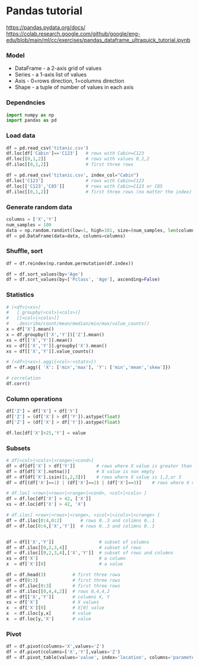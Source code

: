 # Pandas tutorial
https://pandas.pydata.org/docs/  
https://colab.research.google.com/github/google/eng-edu/blob/main/ml/cc/exercises/pandas_dataframe_ultraquick_tutorial.ipynb  

### Model
- DataFrame - a 2-axis grid of values
- Series - a 1-axis list of values
- Axis - 0=rows direction, 1=columns direction
- Shape - a tuple of number of values in each axis

### Dependncies
```python
import numpy as np
import pandas as pd
```

### Load data
```python
df = pd.read_csv('titanic.csv')
df.loc[df['Cabin']=='C123']   # rows with Cabin=C123
df.loc[[0,1,2]]               # rows with values 0,1,2
df.iloc[[0,1,2]]              # first three rows

df = pd.read_csv('titanic.csv', index_col="Cabin") 
df.loc['C123']                # rows with Cabin=C123
df.loc[['C123','C85']]        # rows with Cabin=C123 or C85
df.iloc[[0,1,2]]              # first three rows (no matter the index)
```

### Generate random data
```python
columns = ['X','Y']
num_samples = 100
data = np.random.randint(low=1, high=101, size=(num_samples, len(columns)))
df = pd.DataFrame(data=data, columns=columns)
```

### Shuffle, sort
```python
df = df.reindex(np.random.permutation(df.index))

df = df.sort_values(by='Age')
df = df.sort_values(by=['Pclass', 'Age'], ascending=False)
```

### Statistics
```python
# (<df>|<xs>)
#   [.groupby(<col>|<cols>)]
#   [[<col>|<cols>]]
#   .describe/count/mean/median/min/max/value_counts()
x = df['X'].mean()
x = df.groupby(['X','Y'])['Z'].mean()
xs = df[['X','Y']].mean()
xs = df[['X','Y']].groupby('X').mean()
xs = df[['X','Y']].value_counts()

# (<df>|<xs>).agg({<col>:<stats>})
df = df.agg({ 'X': ['min','max'], 'Y': ['min','mean','skew']})

# correlation
df.corr()           
```

### Column operations
```python
df['Z'] = df['X'] + df['Y']
df['Z'] = (df['X'] > df['Y']).astype(float)
df['Z'] = (df['X'] > df['Y']).astype(float)

df.loc[df['X']>25,'Y'] = value
```

### Subsets
```python
# df[<col>|<cols>|<range>|<cond>]
df = df[df['X'] > df['Y']]        # rows where X value is greater than Y value
df = df[df['X'].notna()]          # X value is non empty
df = df[df['X'].isin([1,2,3])]    # rows where X value is 1,2,or 3
df = df[(df['X']==1) | (df['X']==2) | (df['X']==3)]    # rows where X value is 1,2,or 3

# df.loc[ <row>|<rows>|<range>|<cond>, <col>|<cols> ]
df = df.loc[df['X'] > 42, ['X']]
xs = df.loc[df['X'] > 42, 'X']

# df.iloc[ <row>|<rows>|<range>, <icol>|<icols>|<crange> ]
df = df.iloc[0:4,0:2]       # rows 0..3 and colimns 0..1
df = df.loc[0:4,['X','Y']]  # rows 0..3 and colimns 0..1


df = df[['X','Y']]                 # subset of columns
df = df.iloc[[0,2,3,4]]            # subset of rows
df = df.iloc[[0,2,3,4],['X','Y']]  # subset of rows and columns
xs = df['X']                       # a column
x  = df['X'][0]                    # a value

df = df.head(3)          # first three rowa
df = df[0:3]             # first three rows
df = df.iloc[0:3]        # first three rows
df = df.iloc[[0,4,4,2]]  # rows 0,4,4,2
df = df[['X','Y']]       # columns X, Y
xs = df['X']             # X values
x  = df['X'][0]          # X[0] value
x  = df.iloc[y,x]        # value
x  = df.loc[y,'X']       # value
```

### Pivot
```python
df = df.pivot(columns='X',values='Z')
df = df.pivot(columns=['X','Y'],values='Z')
df = df.pivot_table(values='value', index='location', columns='parameter', aggfunc='mean', margins='All')
```
